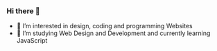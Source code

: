 ### Hi there 👋

- 👀 I’m interested in design, coding and programming Websites
- 🌱 I’m studying Web Design and Development and currently learning JavaScript

